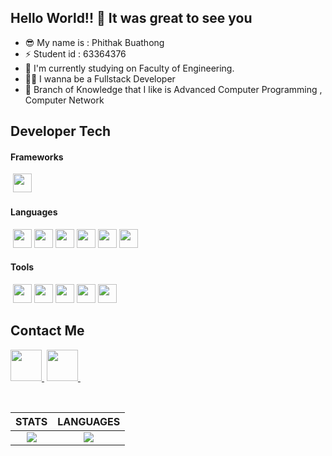 ## Hello World!! 🤩 It was great to see you

- 😎 My name is : Phithak Buathong
- ⚡ Student id : 63364376
- 🔭 I'm currently studying on Faculty of Engineering.
- 👨‍💻 I wanna be a Fullstack Developer
- 📖 Branch of Knowledge that I like is Advanced Computer Programming , Computer Network

## Developer Tech

#### Frameworks
<div>
&nbsp;<img src="https://cdn.jsdelivr.net/npm/simple-icons@7.5.0/icons/nodedotjs.svg" width=30px>&nbsp;
</div>

#### Languages
<div>
&nbsp;<img src="https://cdn.jsdelivr.net/npm/simple-icons@7.5.0/icons/c.svg" width=30px>&nbsp;<img src="https://cdn.jsdelivr.net/npm/simple-icons@7.5.0/icons/cplusplus.svg" width=30px>&nbsp;<img src="https://cdn.jsdelivr.net/npm/simple-icons@7.5.0/icons/python.svg" width=30px>&nbsp;<img src="https://cdn.jsdelivr.net/npm/simple-icons@7.5.0/icons/html5.svg" width=30px>&nbsp;<img src="https://cdn.jsdelivr.net/npm/simple-icons@7.5.0/icons/javascript.svg" width=30px>&nbsp;<img src="https://cdn.jsdelivr.net/npm/simple-icons@7.5.0/icons/typescript.svg" width=30px>&nbsp;
</div>

#### Tools
<div>
&nbsp;<img src="https://cdn.jsdelivr.net/npm/simple-icons@7.5.0/icons/visualstudiocode.svg" width=30px>&nbsp;<img src="https://cdn.jsdelivr.net/npm/simple-icons@7.5.0/icons/pycharm.svg" width=30px>&nbsp;<img src="https://cdn.jsdelivr.net/npm/simple-icons@7.5.0/icons/vmware.svg" width=30px>&nbsp;<img src="https://cdn.jsdelivr.net/npm/simple-icons@7.5.0/icons/git.svg" width=30px>&nbsp;<img src="https://cdn.jsdelivr.net/npm/simple-icons@7.5.0/icons/filezilla.svg" width=30px>&nbsp;
</div>

## Contact Me
<a href="https://github.com/PhithakB"><img src="https://cdn.jsdelivr.net/npm/simple-icons@7.5.0/icons/github.svg" width=50px>&nbsp;</a>
<a href="https://gitlab.com/PhithakB"><img src="https://cdn.jsdelivr.net/npm/simple-icons@7.5.0/icons/gitlab.svg" width=50px>&nbsp;</a>

<br>

| STATS | LANGUAGES |
| :---: | :---: |
| ![](https://github-readme-stats.vercel.app/api?username=PhithakB&show_icons=true&theme=vue) | [![](https://github-readme-stats.vercel.app/api/top-langs/?username=PhithakB&layout=compact&theme=vue)](https://github.com/anuraghazra/github-readme-stats) |
